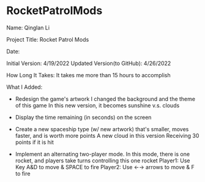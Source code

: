 # RocketPatrolMods

Name: Qinglan Li

Project Title: Rocket Patrol Mods

Date: 

Initial Version: 4/19/2022
Updated Version(to GitHub): 4/26/2022

How Long It Takes: It takes me more than 15 hours to accomplish

What I Added:
- Redesign the game's artwork 
I changed the background and the theme of this game
In this new version, it becomes sunshine v.s. clouds

- Display the time remaining (in seconds) on the screen 

- Create a new spaceship type (w/ new artwork) that's smaller, moves faster, and is worth more points 
A new cloud in this version
Receiving 30 points if it is hit

- Implement an alternating two-player mode. In this mode, there is one rocket, and players take turns controlling this one rocket
Player1: Use Key A&D to move & SPACE to fire
Player2: Use ←→ arrows to move & F to fire

